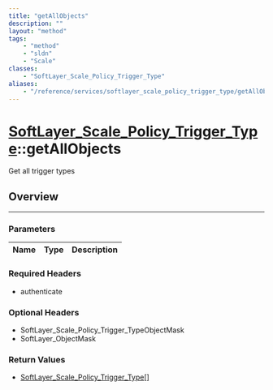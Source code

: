 ```yaml
---
title: "getAllObjects"
description: ""
layout: "method"
tags:
    - "method"
    - "sldn"
    - "Scale"
classes:
    - "SoftLayer_Scale_Policy_Trigger_Type"
aliases:
    - "/reference/services/softlayer_scale_policy_trigger_type/getAllObjects"
---
```

# [SoftLayer_Scale_Policy_Trigger_Type](/reference/services/SoftLayer_Scale_Policy_Trigger_Type)::getAllObjects

Get all trigger types


## Overview 


-----

### Parameters 
|Name | Type | Description |
| --- | --- | --- |


### Required Headers
* authenticate


### Optional Headers
* SoftLayer_Scale_Policy_Trigger_TypeObjectMask
* SoftLayer_ObjectMask

### Return Values
* <a href='/reference/datatypes/SoftLayer_Scale_Policy_Trigger_Type'>SoftLayer_Scale_Policy_Trigger_Type[] </a>




